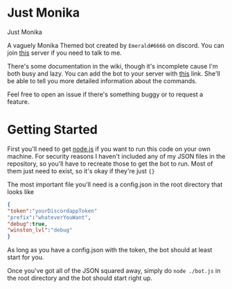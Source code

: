 # Just Monika
 Just Monika


A vaguely Monika Themed bot created by `Emerald#6666` on discord. You can join [this](https://discord.gg/Jm7GFAT) server if you need to talk to me. 

There's some documentation in the wiki, though it's incomplete cause I'm both busy and lazy. You can add the bot to your server with [this](https://discordapp.com/oauth2/authorize?&client_id=543307204644700170&scope=bot&permissions=134537286) link. She'll be able to tell you more detailed information about the commands.

Feel free to open an issue if there's something buggy or to request a feature.

# Getting Started

First you'll need to get [node.js](https://nodejs.org/en/download/) if you want to run this code on your own machine. For security reasons I haven't included any of my JSON files in the repository, so you'll have to recreate those to get the bot to run. Most of them just need to exist, so it's okay if they're just ```{}```

The most important file you'll need is a config.json in the root directory that looks like 

```json
{
"token":"yourDiscordappToken"
"prefix":"whateverYouWant",
"debug":true,
"winston_lvl":"debug"
}
```

As long as you have a config.json with the token, the bot should at least start for you.

Once you've got all of the JSON squared away, simply do `node ./bot.js` in the root directory and the bot should start right up. 
